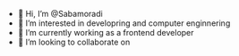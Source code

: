 - 👋 Hi, I’m @Sabamoradi
- 👀 I’m interested in developring and computer enginnering
- 🌱 I’m currently working as a frontend developer
- 💞️ I’m looking to collaborate on 

<!---
Sabamoradi/Sabamoradi is a ✨ special ✨ repository because its `README.md` (this file) appears on your GitHub profile.
You can click the Preview link to take a look at your changes.
--->
